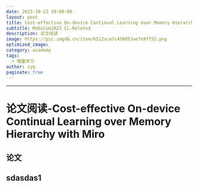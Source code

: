 ```yaml
---
date: 2023-10-23 19:00:00
layout: post
title: Cost-effective On-device Continual Learning over Memory Hierarchy with Miro
subtitle: MobiCom2023 CL-Related
description: 论文阅读
image: https://pic.imgdb.cn/item/6512ace7c458853aefe8ff52.png
optimized_image:
category: academy
tags:
  - 增量学习
author: zyq
paginate: true
---
```





---
# 论文阅读-Cost-effective On-device Continual Learning over Memory Hierarchy with Miro
## 论文
sdasdas1
---